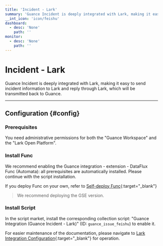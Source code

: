 ```yaml
---
title: 'Incident - Lark'
summary: 'Guance Incident is deeply integrated with Lark, making it easy to send incident information to Lark and reply through Lark, which will be transmitted back to Guance'
__int_icon: 'icon/feishu'
dashboard:
  - desc: 'None'
    path: ''
monitor:
  - desc: 'None'
    path: ''
---
```


<!-- markdownlint-disable MD025 -->
# Incident - Lark
<!-- markdownlint-enable -->

Guance Incident is deeply integrated with Lark, making it easy to send incident information to Lark and reply through Lark, which will be transmitted back to Guance.

---

## Configuration {#config}

### Prerequisites

You need administrative permissions for both the "Guance Workspace" and the "Lark Open Platform".

### Install Func

We recommend enabling the Guance integration - extension - DataFlux Func (Automata): all prerequisites are automatically installed. Please continue with the script installation.

If you deploy Func on your own, refer to [Self-deploy Func](https://func.guance.com/doc/script-market-guance-integration/){:target="_blank"}

> We recommend deploying the GSE version.

### Install Script

In the script market, install the corresponding collection script: "Guance Integration (Guance Incident - Lark)" (ID: `guance_issue_feishu`) to enable it.

For easier maintenance of the documentation, please navigate to [Lark Integration Configuration](https://func.guance.com/doc/script-market-guance-issue-feishu-integration/){:target="_blank"} for operation.
